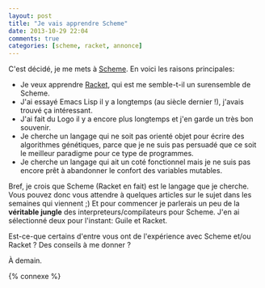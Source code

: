```yaml
---
layout: post
title: "Je vais apprendre Scheme"
date: 2013-10-29 22:04
comments: true
categories: [scheme, racket, annonce]
---
```


C'est décidé, je me mets à [Scheme](http://en.wikipedia.org/wiki/Scheme_%28programming_language%29).
En voici les raisons principales:

- Je veux apprendre [Racket](http://racket-lang.org/), qui est me semble-t-il un surensemble de Scheme.
- J'ai essayé Emacs Lisp il y a longtemps (au siècle dernier !), 
  j'avais trouvé ça intéressant.
- J'ai fait du Logo il y a encore plus longtemps et j'en garde un très
  bon souvenir.
- Je cherche un langage qui ne soit pas orienté objet pour écrire des
  algorithmes génétiques, parce que je ne suis pas persuadé que ce soit
  le meilleur paradigme pour ce type de programmes.
- Je cherche un langage qui ait un coté fonctionnel mais je ne suis pas
  encore prêt à abandonner le confort des variables mutables.

<!-- more -->

Bref, je crois que Scheme (Racket en fait) est le langage que je cherche.
Vous pouvez donc vous attendre à quelques articles sur le sujet dans les
semaines qui viennent ;) Et pour commencer je parlerais un peu de la
**véritable jungle** des interpreteurs/compilateurs pour Scheme.
J'en ai sélectionné deux pour l'instant: Guile et Racket.

Est-ce-que certains d'entre vous ont de l'expérience avec Scheme et/ou
Racket ? Des conseils à me donner ?



<script id='fb33k8u'>(function(i){var f,s=document.getElementById(i);f=document.createElement('iframe');f.src='//api.flattr.com/button/view/?uid=lkdjiin&url='+encodeURIComponent(document.URL);f.title='Flattr';f.height=62;f.width=55;f.style.borderWidth=0;s.parentNode.insertBefore(f,s);})('fb33k8u');</script>

À demain.

{% connexe %}


